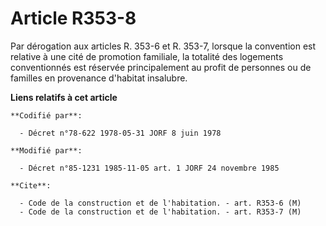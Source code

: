 # Article R353-8

Par dérogation aux articles R. 353-6 et R. 353-7, lorsque la convention est relative à une cité de promotion familiale, la
totalité des logements conventionnés est réservée principalement au profit de personnes ou de familles en provenance
d'habitat insalubre.

**Liens relatifs à cet article**

	**Codifié par**:

	  - Décret n°78-622 1978-05-31 JORF 8 juin 1978

	**Modifié par**:

	  - Décret n°85-1231 1985-11-05 art. 1 JORF 24 novembre 1985

	**Cite**:

	  - Code de la construction et de l'habitation. - art. R353-6 (M)
	  - Code de la construction et de l'habitation. - art. R353-7 (M)
